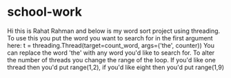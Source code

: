 # school-work
Hi this is Rahat Rahman and below is my word sort project using threading. To use this you put the word you want to search for in the first argument here: 
t = threading.Thread(target=count_word, args=('the', counter))
You can replace the word 'the' with any word you'd like to search for.
To alter the number of threads you change the range of the loop. If you'd like one thread then you'd put range(1,2), if you'd like eight then you'd put range(1,9)
